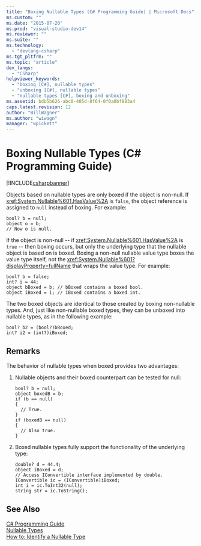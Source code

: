 ```yaml
---
title: "Boxing Nullable Types (C# Programming Guide) | Microsoft Docs"
ms.custom: ""
ms.date: "2015-07-20"
ms.prod: "visual-studio-dev14"
ms.reviewer: ""
ms.suite: ""
ms.technology: 
  - "devlang-csharp"
ms.tgt_pltfrm: ""
ms.topic: "article"
dev_langs: 
  - "CSharp"
helpviewer_keywords: 
  - "boxing [C#], nullable types"
  - "unboxing [C#], nullable types"
  - "nullable types [C#], boxing and unboxing"
ms.assetid: bdb5b626-abc0-405d-8f64-0f0a0bf883a4
caps.latest.revision: 12
author: "BillWagner"
ms.author: "wiwagn"
manager: "wpickett"
---
```

# Boxing Nullable Types (C# Programming Guide)
[!INCLUDE[csharpbanner](../../../csharp/includes/csharpbanner.md)]

Objects based on nullable types are only boxed if the object is non-null. If <xref:System.Nullable%601.HasValue%2A> is `false`, the object reference is assigned to `null` instead of boxing. For example:  
  
```  
bool? b = null;  
object o = b;  
// Now o is null.  
```  
  
 If the object is non-null -- if <xref:System.Nullable%601.HasValue%2A> is `true` -- then boxing occurs, but only the underlying type that the nullable object is based on is boxed. Boxing a non-null nullable value type boxes the value type itself, not the <xref:System.Nullable%601?displayProperty=fullName> that wraps the value type. For example:  
  
```  
bool? b = false;  
int? i = 44;  
object bBoxed = b; // bBoxed contains a boxed bool.  
object iBoxed = i; // iBoxed contains a boxed int.  
```  
  
 The two boxed objects are identical to those created by boxing non-nullable types. And, just like non-nullable boxed types, they can be unboxed into nullable types, as in the following example:  
  
```  
bool? b2 = (bool?)bBoxed;  
int? i2 = (int?)iBoxed;  
```  
  
## Remarks  
 The behavior of nullable types when boxed provides two advantages:  
  
1.  Nullable objects and their boxed counterpart can be tested for null:  
  
    ```  
    bool? b = null;  
    object boxedB = b;  
    if (b == null)  
    {  
      // True.  
    }  
    if (boxedB == null)  
    {  
      // Also true.  
    }  
    ```  
  
2.  Boxed nullable types fully support the functionality of the underlying type:  
  
    ```  
    double? d = 44.4;  
    object iBoxed = d;  
    // Access IConvertible interface implemented by double.  
    IConvertible ic = (IConvertible)iBoxed;  
    int i = ic.ToInt32(null);  
    string str = ic.ToString();  
    ```  
  
## See Also  
 [C# Programming Guide](../../../csharp/programming-guide/index.md)   
 [Nullable Types](../../../csharp/programming-guide/nullable-types/index.md)   
 [How to: Identify a Nullable Type](../../../csharp/programming-guide/nullable-types/how-to-identify-a-nullable-type.md)